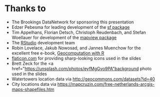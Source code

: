 # Thanks to
 - The Brookings DataNetwork for sponsoring this presentation
 - Edzer Pebesma for leading development of the <a href="https://r-spatial.github.io/sf/">sf package</a>
 - Tim Appelhans, Florian Detsch, Christoph Reudenbach, and Stefan Woellauer for development of the <a href="https://r-spatial.github.io/mapview/">mapview package</a>
 - The <a href="https://www.rstudio.com/">RStudio</a> development team
 - Robin Lovelace, Jakub Nowosad, and Jannes Muenchow for the excellent free e-book, <a href="https://bookdown.org/robinlovelace/geocompr/">Geocomputation with R</a>
 - <a href="flaticon.com">flaticon.com</a> for providing sharp-looking icons used in the slides
 - Brett Zeck for the <a href="https://unsplash.com/photos/eyfMgGvo9PA"background photo</a> used in the slides
 - Watertowers location data via http://geocommons.com/datasets?id=40
 - City locations data via https://mapcruzin.com/free-netherlands-arcgis-maps-shapefiles.htm
